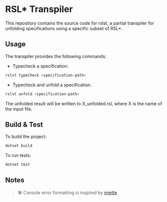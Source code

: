 # RSL* Transpiler

This repository contains the source code for rslst, a partial transpiler for unfolding specifications using a specific subset of RSL*.

## Usage

The transpiler provides the following commands:

- Typecheck a specification:

```sh
rslst typecheck <specification-path>
```

- Typecheck and unfold a specification.

```sh
rslst unfold <specification-path>
```

The unfolded result will be written to X_unfolded.rsl, where X is the name of the input file.

## Build & Test

To build the project:

```sh
dotnet build
```

To run tests:

```sh
dotnet test
```

## Notes

> 🛠️ Console error formatting is inspired by [miette](https://github.com/zkat/miette)
